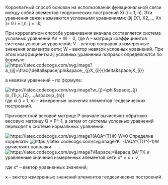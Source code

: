 Коррелатный способ основан на использовании функциональной связи между собой элементов геодезических построений Xi (i = 1, n). 
Эти уравнения связи называются условными уравнениями:
Φj (X1, X2,..., Xn )= 0
i = l,n;
j = l,k;

При коррелатном способе уравнивания вначале составляется система условных уравнений AV + W = 0,
где А – матрица коэффициентов системы условных уравнений;
V – вектор поправок в измеренные значения элементов сети;
W – вектор невязок условных уравнений.
При этом коэффициенты aij условных уравнений поправок определяются по формуле:
<img src="https://latex.codecogs.com/svg.image?a_{ij}=\frac{\delta&space;\phi&space;_{j}X_{i}}{\delta&space;X_{i}}" title="https://latex.codecogs.com/svg.image?a_{ij}=\frac{\delta&space;\phi&space;_{j}X_{i}}{\delta&space;X_{i}}" />

а невязки уравнений – по формуле:

<img src="https://latex.codecogs.com/svg.image?w_{j}=\phi&space;_{j}(x_{1},x_{2},...,&space;x_{n})" title="https://latex.codecogs.com/svg.image?w_{j}=\phi&space;_{j}(x_{1},x_{2},...,&space;x_{n})" />
где xi (i = 1, n) – измеренные значения элементов геодезических построений.

При известной весовой матрице Р вначале вычисляют обратную весовую матрицу Q = P^-1, а затем от системы условных уравнений переходят к системе нормальных уравнений:

<img src="https://latex.codecogs.com/svg.image?(AQA^{T})K&plus;W=0" title="https://latex.codecogs.com/svg.image?(AQA^{T})K&plus;W=0" />
Определив коррелаты 
<img src="https://latex.codecogs.com/svg.image?K=-(AQA^{T})^{-1}W" title="https://latex.codecogs.com/svg.image?K=-(AQA^{T})^{-1}W" />
вычисляют поправки
<img src="https://latex.codecogs.com/svg.image?V&space;=&space;QA^TK" title="https://latex.codecogs.com/svg.image?V&space;=&space;QA^TK" />
и уравненные значения измеренных элементов сети x* = x + v,

где х* – вектор уравненных значений;

х – вектор измеренных значений элементов геодезических построений.
